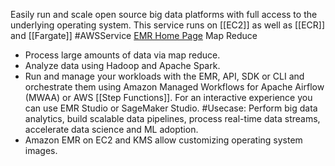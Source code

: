 Easily run and scale open source big data platforms with full access to the underlying operating system. This service runs on [[EC2]] as well as [[ECR]] and [[Fargate]] #AWSService 
[EMR Home Page](https://aws.amazon.com/emr/) Map Reduce

- Process large amounts of data via map reduce.
- Analyze data using Hadoop and Apache Spark.
- Run and manage your workloads with the EMR, API, SDK or CLI and orchestrate them using Amazon Managed Workflows for Apache Airflow (MWAA) or AWS [[Step Functions]]. For an interactive experience you can use EMR Studio or SageMaker Studio.
 #Usecase: Perform big data analytics, build scalable data pipelines, process real-time data streams, accelerate data science and ML adoption.
- Amazon EMR on EC2 and KMS allow customizing operating system images.
